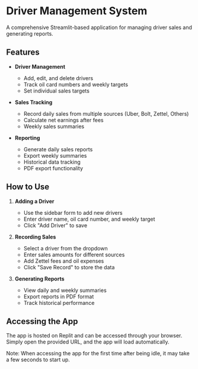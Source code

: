 # Driver Management System

A comprehensive Streamlit-based application for managing driver sales and generating reports.

## Features

- **Driver Management**
  - Add, edit, and delete drivers
  - Track oil card numbers and weekly targets
  - Set individual sales targets

- **Sales Tracking**
  - Record daily sales from multiple sources (Uber, Bolt, Zettel, Others)
  - Calculate net earnings after fees
  - Weekly sales summaries

- **Reporting**
  - Generate daily sales reports
  - Export weekly summaries
  - Historical data tracking
  - PDF export functionality

## How to Use

1. **Adding a Driver**
   - Use the sidebar form to add new drivers
   - Enter driver name, oil card number, and weekly target
   - Click "Add Driver" to save

2. **Recording Sales**
   - Select a driver from the dropdown
   - Enter sales amounts for different sources
   - Add Zettel fees and oil expenses
   - Click "Save Record" to store the data

3. **Generating Reports**
   - View daily and weekly summaries
   - Export reports in PDF format
   - Track historical performance

## Accessing the App

The app is hosted on Replit and can be accessed through your browser. Simply open the provided URL, and the app will load automatically.

Note: When accessing the app for the first time after being idle, it may take a few seconds to start up.
